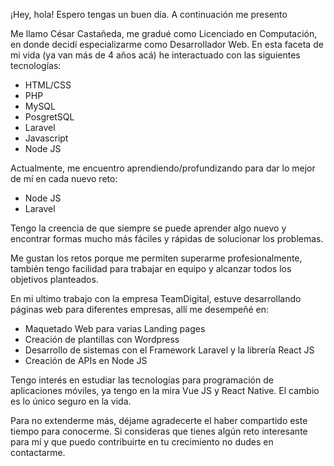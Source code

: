 ¡Hey, hola! Espero tengas un buen día. A continuación me presento

Me llamo César Castañeda, me gradué como Licenciado en Computación, en donde decidí especializarme como Desarrollador Web. En esta faceta de mi vida (ya van más de 4 años acá) he interactuado con las siguientes tecnologías:

+ HTML/CSS
+ PHP
+ MySQL
+ PosgretSQL
+ Laravel
+ Javascript
+ Node JS

Actualmente, me encuentro aprendiendo/profundizando para dar lo mejor de mí en cada nuevo reto:

+ Node JS
+ Laravel

Tengo la creencia de que siempre se puede aprender algo nuevo y encontrar formas mucho más fáciles y rápidas de solucionar los problemas. 

Me gustan los retos porque me permiten superarme profesionalmente, también tengo facilidad para trabajar en equipo y alcanzar todos los objetivos planteados. 

En mi ultimo trabajo con la empresa TeamDigital, estuve desarrollando páginas web para diferentes empresas, allí me desempeñé en:

 + Maquetado Web para varias Landing pages
 + Creación de plantillas con Wordpress
 + Desarrollo de sistemas con el Framework Laravel y la librería React JS
 + Creación de APIs en Node JS 

Tengo interés en estudiar las tecnologías para programación de aplicaciones móviles, ya tengo en la mira Vue JS y React Native. El cambio es lo único seguro en la vida.

Para no extenderme más, déjame agradecerte el haber compartido este tiempo para conocerme. Si consideras que tienes algún reto interesante para mí y que puedo contribuirte en tu crecimiento no dudes en contactarme.
